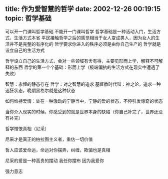 title: 作为爱智慧的哲学
date: 2002-12-26 00:19:15
topic: 哲学基础
---

可以开一门课叫哲学基础 不能开一门课叫哲学
哲学基础是一种活动入门，生活方式，生活方式本省
平民接触哲学之后的感觉相当于女人变成男人，因为女人的生活并不是完整的有序化的
哲学要求你进入的秩序必须是由你自己生产的
哲学就是设立自己的生活方式

哲学设立自己的生活方式，会对一些领域有舍有得，主要见形而上学，解释不可解释的东西
哲学的第一个个基础：形而上学（极端偏执的生活方式在现实中遭遇了失败）

智慧：永恒的静态存在
哲学：对之智慧的追求
基督教时代叫：神之论，追求一种迷狂状态，晚期黑格尔就是这种状态

如何维持爱情：处在一种激动的宁静当中，宁静的爱的状态，不停引发惊奇的状态

当你介入现实的时候，你感受到的就是世界本身的缺陷（你自己补完了，世界还没有补完）

哲学憎恨真相（尼采）

尼采才是真正的柏拉图主义者，重估一切价值

哲人应该爱命运，命运对你摆弄，纠缠，欺骗也是真相

尼采的爱是一种高贵的摆动 我任你摆布 因为我爱你

强力意志
